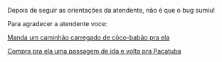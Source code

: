 Depois de seguir as orientações da atendente, não é que o bug sumiu!

Para agradecer a atendente voce:

[Manda um caminhão carregado de côco-babão pra ela](coco-babao/coco-babao.md)

[Compra pra ela uma passagem de ida e volta pra Pacatuba](passagem/passagem-pacatuba.md)
